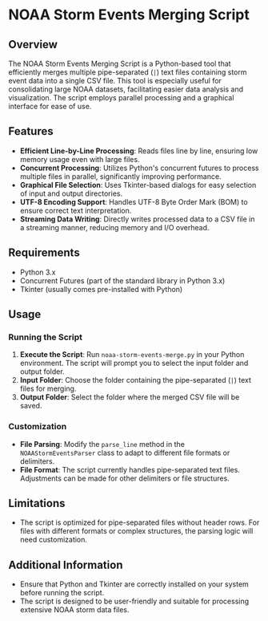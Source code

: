 # NOAA Storm Events Merging Script

## Overview
The NOAA Storm Events Merging Script is a Python-based tool that efficiently merges multiple pipe-separated (`|`) text files containing storm event data into a single CSV file. This tool is especially useful for consolidating large NOAA datasets, facilitating easier data analysis and visualization. The script employs parallel processing and a graphical interface for ease of use.

## Features
- **Efficient Line-by-Line Processing**: Reads files line by line, ensuring low memory usage even with large files.
- **Concurrent Processing**: Utilizes Python's concurrent futures to process multiple files in parallel, significantly improving performance.
- **Graphical File Selection**: Uses Tkinter-based dialogs for easy selection of input and output directories.
- **UTF-8 Encoding Support**: Handles UTF-8 Byte Order Mark (BOM) to ensure correct text interpretation.
- **Streaming Data Writing**: Directly writes processed data to a CSV file in a streaming manner, reducing memory and I/O overhead.

## Requirements
- Python 3.x
- Concurrent Futures (part of the standard library in Python 3.x)
- Tkinter (usually comes pre-installed with Python)

## Usage

### Running the Script
1. **Execute the Script**: Run `noaa-storm-events-merge.py` in your Python environment. The script will prompt you to select the input folder and output folder.
2. **Input Folder**: Choose the folder containing the pipe-separated (`|`) text files for merging.
3. **Output Folder**: Select the folder where the merged CSV file will be saved.

### Customization
- **File Parsing**: Modify the `parse_line` method in the `NOAAStormEventsParser` class to adapt to different file formats or delimiters.
- **File Format**: The script currently handles pipe-separated text files. Adjustments can be made for other delimiters or file structures.

## Limitations
- The script is optimized for pipe-separated files without header rows. For files with different formats or complex structures, the parsing logic will need customization.

## Additional Information
- Ensure that Python and Tkinter are correctly installed on your system before running the script.
- The script is designed to be user-friendly and suitable for processing extensive NOAA storm data files.
